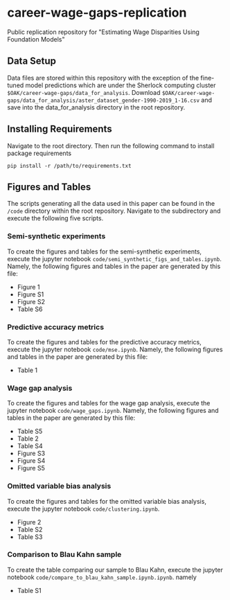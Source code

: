 # career-wage-gaps-replication
Public replication repository for "Estimating Wage Disparities Using Foundation Models"

## Data Setup
Data files are stored within this repository with the exception of the fine-tuned model predictions which are under the Sherlock computing cluster `$OAK/career-wage-gaps/data_for_analysis`. Download `$OAK/career-wage-gaps/data_for_analysis/aster_dataset_gender-1990-2019_1-16.csv` and save into the data_for_analysis directory in the root repository. 

## Installing Requirements
Navigate to the root directory. Then run the following command to install package requirements

`pip install -r /path/to/requirements.txt`

## Figures and Tables

The scripts generating all the data used in this paper can be found in the `/code` directory within the root repository. Navigate to the subdirectory and execute the following five scripts.

### Semi-synthetic experiments

To create the figures and tables for the semi-synthetic experiments, execute the jupyter notebook `code/semi_synthetic_figs_and_tables.ipynb`. Namely, the following figures and tables in the paper are generated by this file:
  - Figure 1
  - Figure S1
  - Figure S2
  - Table S6


### Predictive accuracy metrics
To create the figures and tables for the predictive accuracy metrics, execute the jupyter notebook `code/mse.ipynb`. Namely, the following figures and tables in the paper are generated by this file:
  - Table 1


### Wage gap analysis
To create the figures and tables for the wage gap analysis, execute the jupyter notebook `code/wage_gaps.ipynb`. Namely, the following figures and tables in the paper are generated by this file:
  - Table S5
  - Table 2
  - Table S4
  - Figure S3
  - Figure S4
  - Figure S5

### Omitted variable bias analysis
To create the figures and tables for the omitted variable bias analysis, execute the jupyter notebook `code/clustering.ipynb`.
  - Figure 2
  - Table S2
  - Table S3

### Comparison to Blau Kahn sample
To create the table comparing our sample to Blau Kahn, execute the jupyter notebook `code/compare_to_blau_kahn_sample.ipynb.ipynb`. namely
  - Table S1
